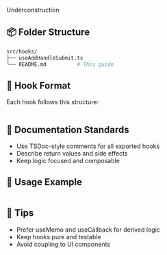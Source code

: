 Underconstruction

## 📦 Folder Structure

```bash
src/hooks/
├── useAddHandleSubmit.ts
└── README.md          # This guide
```

## 🧪 Hook Format

Each hook follows this structure:

```tsx

```

## 🧼 Documentation Standards

- Use TSDoc-style comments for all exported hooks
- Describe return values and side effects
- Keep logic focused and composable

## 🧩 Usage Example

```tsx

```

## 🧠 Tips

- Prefer useMemo and useCallback for derived logic
- Keep hooks pure and testable
- Avoid coupling to UI components
